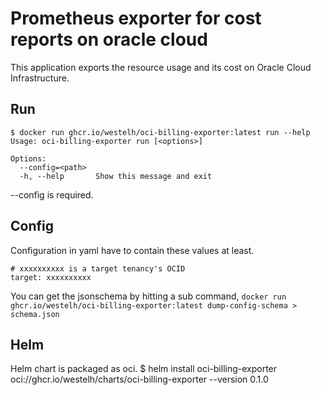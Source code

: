# Prometheus exporter for cost reports on oracle cloud

This application exports the resource usage and its cost on Oracle Cloud Infrastructure.

## Run
```
$ docker run ghcr.io/westelh/oci-billing-exporter:latest run --help
Usage: oci-billing-exporter run [<options>]

Options:
  --config=<path>
  -h, --help       Show this message and exit
```

--config is required.

## Config
Configuration in yaml have to contain these values at least.
```
# xxxxxxxxxx is a target tenancy's OCID
target: xxxxxxxxxx
```

You can get the jsonschema by hitting a sub command,
``` docker run ghcr.io/westelh/oci-billing-exporter:latest dump-config-schema > schema.json ```

## Helm
Helm chart is packaged as oci.
$ helm install oci-billing-exporter oci://ghcr.io/westelh/charts/oci-billing-exporter --version 0.1.0
